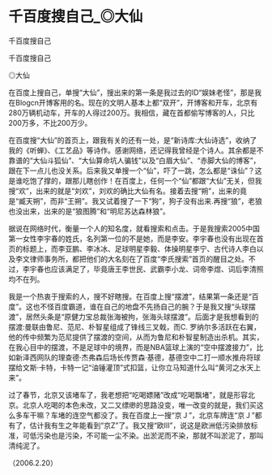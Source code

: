 # 千百度搜自己_◎大仙

千百度搜自己

千百度搜自己

◎大仙

在百度上搜自己，单搜“大仙”，搜出来的第一条是我过去的ID“娱妹老怪”，那是我在Blogcn开博客用的名。现在的文明人基本上都“双开”，开博客和开车，北京有280万辆机动车，开车的人得过200万。我相信，藏在首都偷写博客的人，只比200万多，不比200万少。

在百度搜“大仙”的首页上，跟我有关的还有一处，是“新诗库:大仙诗选”，收纳了我的《听蝉》、《工艺品》等诗作。感谢网络，还记得我曾经是个诗人。其余都是不靠谱的“大仙斗狐仙”、“大仙算命坑人骗钱”以及“白眉大仙”、“赤脚大仙的博客”，跟在下一点儿也没关系。后来我又单搜一个“仙”，吓了一跳，怎么都是“诛仙”？这是谁吃饱了撑的，跟那儿瞎创作！在百度上，任何一个“仙”都跟“大仙”无关，但我搜“欢”，出来的就是“刘欢”，刘欢的确比大仙有名。接着去搜“朔”，出来的竟是“臧天朔”，而非“王朔”。我又试着搜了一下“狗”，狗子没有出来.再搜“狼”，老狼也没出来，出来的是“狼图腾”和“明尼苏达森林狼”。

据说在网络时代，衡量一个人的知名度，就看搜索和点击。于是我搜索2005中国第一女性李宇春的姓氏，名列第一位的不是她，而是李安。李宇春也没有出现在首页的标题上，而李亚鹏、李冰冰、足球明星李毅、体操明星李宁、古代诗人李白以及李文律师事务所，都把他们的大名刻在了百度“李氏搜索”首页的醒目之处。不过，李宇春也应该满足了，毕竟唐王李世民、武霸李小龙、词帝李煜、词后李清照均不在列。

我是一个热衷于搜索的人，搜不好瞎搜。在百度上搜“摆渡”，结果第一条还是“百度”。这也不怪百度霸道，谁在自己的地盘不先扬自己的腕？于是我又搜“头球摆渡”，居然头条是“原健力宝总裁张海被拘，张海头球摆渡”。后面才是我想看到的摆渡:曼联由鲁尼、范尼、朴智星组成了锋线三叉戟，而C. 罗纳尔多活跃在右翼，他的传中频繁为范尼提供了摆渡的空间，从而为鲁尼和朴智星制造出杀机。其实，在我心目中的摆渡，不是足球中的境界，而是NBA篮球上演的“空中摆渡接力”，比如新泽西网队的理查德·杰弗森后场长传贾森·基德，基德空中二打一顺水推舟将球摆给文斯·卡特，卡特一记“油锤灌顶”式扣篮，让你立马知道什么叫“黄河之水天上来”。

过了春节，北京又该堵车了，我老想把“吃喝嫖赌”改成“吃喝飘堵”，就是形容北京。北京人吃喝的本色未改，又二又缥缈的思路没变，唯一改变的就是，我们买这么多车干嘛？车堵的连空气都没了。我在百度上一搜“京Ｊ”，北京车牌连“京Ｊ”都有了，估计我有生之年能看到“京Z”了。我又搜“欧Ⅲ”，说这是欧洲低污染排放标准，可低污染也是污染，不可能一尘不染。出淤泥而不染，那就不叫淤泥了，那叫清纯泥了。

（2006.2.20）